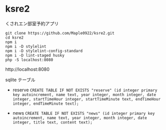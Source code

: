 # ksre2
くされエン部室予約アプリ

`git clone https://github.com/Maple0922/ksre2.git`
<br>
`cd ksre2`
<br>
`npm i`
<br>
`npm i -D stylelint`
<br>
`npm i -D stylelint-config-standard`
<br>
`npm i -D lint-staged husky`
<br>
`php -S localhost:8080`

http://localhost:8080


sqlite テーブル
<br>
- reserve
`CREATE TABLE IF NOT EXISTS "reserve" (id integer primary key autoincrement, name text, year integer, month integer, date integer, startTimeHour integer, startTimeMinute text, endTimeHour integer, endTimeMinute text);`

- news
`CREATE TABLE IF NOT EXISTS "news" (id integer primary key autoincrement, name text, year integer, month integer, date integer, title text, content text);`
